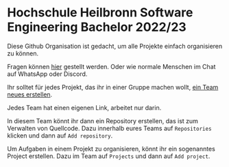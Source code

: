 # Hochschule Heilbronn Software Engineering Bachelor 2022/23

Diese Github Organisation ist gedacht, um alle Projekte einfach organisieren zu können.

Fragen können [hier](https://github.com/orgs/HHN-SEB-2022-23/discussions/categories/q-a) gestellt werden. Oder wie normale Menschen im Chat auf WhatsApp oder Discord.

Ihr solltet für jedes Projekt, das ihr in einer Gruppe machen wollt, [ein Team neues erstellen](https://github.com/orgs/HHN-SEB-2022-23/new-team).

Jedes Team hat einen eigenen Link, arbeitet nur darin.

In diesem Team könnt ihr dann ein Repository erstellen, das ist zum Verwalten von Quellcode. Dazu innerhalb eures Teams auf `Repositories` klicken und dann auf `Add repository`.

Um Aufgaben in einem Projekt zu organisieren, könnt ihr ein sogenanntes Project erstellen. Dazu im Team auf `Projects` und dann auf `Add project`.
